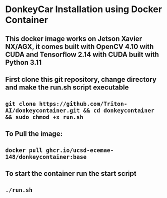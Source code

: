 # DonkeyCar Installation using Docker Container

## This docker image works on Jetson Xavier NX/AGX, it comes built with OpenCV 4.10 with CUDA and Tensorflow 2.14 with CUDA built with Python 3.11

## First clone this git repository, change directory and make the run.sh script executable
## ```git clone https://github.com/Triton-AI/donkeycontainer.git && cd donkeycontainer && sudo chmod +x run.sh```
## To Pull the image: 
## ```docker pull ghcr.io/ucsd-ecemae-148/donkeycontainer:base```

## To start the container run the start script
## ```./run.sh```

